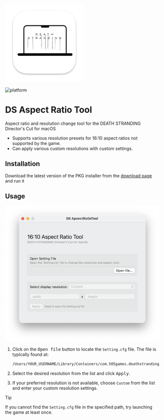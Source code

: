 ![DS Aspect Ratio Tool Icon](Asset/DSAppIcon-MacOS-256x256@1x.png)

![platform](https://img.shields.io/badge/platform-macOS-blue)
# DS Aspect Ratio Tool
Aspect ratio and resolution change tool for the DEATH STRANDING Director's Cut for macOS
 - Supports various resolution presets for 16:10 aspect ratios not supported by the game.
 - Can apply various custom resolutions with custom settings.

## Installation
Download the latest version of the PKG installer from the [download page](link-to-download-page) and run it


## Usage
![DS Aspect Ratio Tool](Asset/app_image.png)
 1. Click on the <kbd>Open file</kbd> button to locate the `Setting.cfg` file. The file is typically found at:
    
    
    ```sh
    /Users/YOUR_USERNAME/Library/Containers/com.505games.deathstranding/Data/Setting.cfg
    ```    
 1. Select the desired resolution from the list and click <kbd>Apply</kbd>.
 1. If your preferred resolution is not available, choose `Custom` from the list and enter your custom resolution settings.

>[!TIP]
> If you cannot find the `Setting.cfg` file in the specified path, try launching the game at least once.

